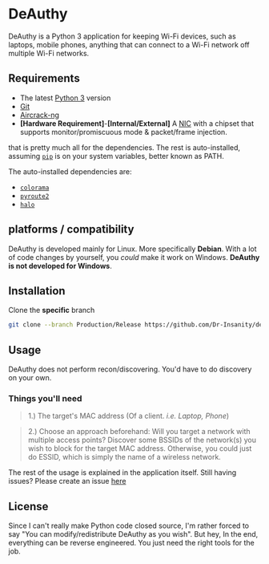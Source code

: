 # DeAuthy
DeAuthy is a Python 3 application for keeping Wi-Fi devices, such as laptops, mobile phones, anything that can connect to a Wi-Fi network off multiple Wi-Fi networks.
## Requirements
- The latest [Python 3](https://www.python.org/downloads/) version
- [Git](https://git-scm.com/downloads)
- [Aircrack-ng](https://www.aircrack-ng.org/doku.php?id=Main)
- **[Hardware Requirement]**-**[Internal/External]** A [NIC](https://en.wikipedia.org/wiki/Network_interface_controller) with a chipset that supports monitor/promiscuous mode & packet/frame injection.

that is pretty much all for the dependencies. The rest is auto-installed, assuming [`pip`](https://pypi.org/project/pip/) is on your system variables, better known as PATH.

The auto-installed dependencies are:
- [`colorama`](https://pypi.org/project/colorama/)
- [`pyroute2`](https://pypi.org/project/pyroute2/)
- [`halo`](https://github.com/manrajgrover/halo)
## platforms / compatibility
DeAuthy is developed mainly for Linux. More specifically **Debian**. With a lot of code changes by yourself, you _could_ make it work on Windows. **DeAuthy is not developed for Windows**.
## Installation
Clone the **specific** branch
```bash
git clone --branch Production/Release https://github.com/Dr-Insanity/deauthy.git
```
## Usage
DeAuthy does not perform recon/discovering. You'd have to do discovery on your own.
### Things you'll need
> 1.) The target's MAC address (Of a client. _i.e. Laptop, Phone_)

> 2.) Choose an approach beforehand: Will you target a network with multiple access points? Discover some BSSIDs of the network(s) you wish to block for the target MAC address. Otherwise, you could just do ESSID, which is simply the name of a wireless network.

The rest of the usage is explained in the application itself. Still having issues? Please create an issue [here](https://github.com/Dr-Insanity/deauthy/issues/new)

## License
Since I can't really make Python code closed source, I'm rather forced to say "You can modify/redistribute DeAuthy as you wish". But hey, In the end, everything can be reverse engineered. You just need the right tools for the job.